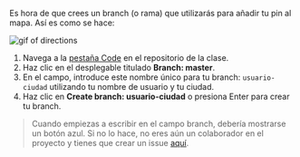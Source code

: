Es hora de que crees un branch (o rama) que utilizarás para añadir tu pin al mapa. Así es como se hace:

![gif of directions]({{site.baseurl}}/images/gifs/intro/create-branch-intro.gif)

1. Navega a la <a href="https://github.com/githubschool/open-enrollment-classes-introduction-to-github/" target="_blank">pestaña Code</a> en el repositorio de la clase.
2. Haz clic en el desplegable titulado **Branch: master**.
3. En el campo, introduce este nombre único para tu branch: `usuario-ciudad` utilizando tu nombre de usuario y tu ciudad.
4. Haz clic en **Create branch: usuario-ciudad** o presiona Enter para crear tu branch.

> Cuando empiezas a escribir en el campo branch, debería mostrarse un botón azul. Si no lo hace, no eres aún un colaborador en el proyecto y tienes que crear un issue [aquí](https://github.com/githubschool/open-enrollment-classes-introduction-to-github/issues/).
